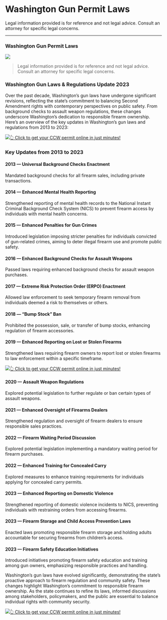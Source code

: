 # Washington Gun Permit Laws

Legal information provided is for reference and not legal advice. Consult an attorney for specific legal concerns. 

* * *

### Washington Gun Permit Laws

![](https://cdn-images-1.medium.com/max/800/1*SmA3qFbBWNeQhYJIPecXdQ.png)

> Legal information provided is for reference and not legal advice. Consult an attorney for specific legal concerns.

### Washington Gun Laws & Regulations Update 2023

Over the past decade, Washington’s gun laws have undergone significant revisions, reflecting the state’s commitment to balancing Second Amendment rights with contemporary perspectives on public safety. From background checks to assault weapon regulations, these changes underscore Washington’s dedication to responsible firearm ownership. Here’s an overview of the key updates in Washington’s gun laws and regulations from 2013 to 2023:

[![](https://cdn-images-1.medium.com/max/1200/1*aCmvRhaa5Xjz4zDZxHzAjg.png)](https://sndn.to/ccw)[👆 Click to get your CCW permit online in just minutes!](https://sndn.to/ccw)

### Key Updates from 2013 to 2023

#### 2013 — Universal Background Checks Enactment

Mandated background checks for all firearm sales, including private transactions.

#### 2014 — Enhanced Mental Health Reporting

Strengthened reporting of mental health records to the National Instant Criminal Background Check System (NICS) to prevent firearm access by individuals with mental health concerns.

#### 2015 — Enhanced Penalties for Gun Crimes

Introduced legislation imposing stricter penalties for individuals convicted of gun-related crimes, aiming to deter illegal firearm use and promote public safety.

#### 2016 — Enhanced Background Checks for Assault Weapons

Passed laws requiring enhanced background checks for assault weapon purchases.

#### 2017 — Extreme Risk Protection Order (ERPO) Enactment

Allowed law enforcement to seek temporary firearm removal from individuals deemed a risk to themselves or others.

#### 2018 — “Bump Stock” Ban

Prohibited the possession, sale, or transfer of bump stocks, enhancing regulation of firearm accessories.

#### 2019 — Enhanced Reporting on Lost or Stolen Firearms

Strengthened laws requiring firearm owners to report lost or stolen firearms to law enforcement within a specific timeframe.

[![](https://cdn-images-1.medium.com/max/1200/1*TMCVgNoKp2NAtvLSAMkaJg.png)](https://sndn.to/ccw)[👆 Click to get your CCW permit online in just minutes!](https://sndn.to/ccw)

#### 2020 — Assault Weapon Regulations

Explored potential legislation to further regulate or ban certain types of assault weapons.

#### 2021 — Enhanced Oversight of Firearms Dealers

Strengthened regulation and oversight of firearm dealers to ensure responsible sales practices.

#### 2022 — Firearm Waiting Period Discussion

Explored potential legislation implementing a mandatory waiting period for firearm purchases.

#### 2022 — Enhanced Training for Concealed Carry

Explored measures to enhance training requirements for individuals applying for concealed carry permits.

#### 2023 — Enhanced Reporting on Domestic Violence

Strengthened reporting of domestic violence incidents to NICS, preventing individuals with restraining orders from accessing firearms.

#### 2023 — Firearm Storage and Child Access Prevention Laws

Enacted laws promoting responsible firearm storage and holding adults accountable for securing firearms from children’s access.

#### 2023 — Firearm Safety Education Initiatives

Introduced initiatives promoting firearm safety education and training among gun owners, emphasizing responsible practices and handling.

Washington’s gun laws have evolved significantly, demonstrating the state’s proactive approach to firearm regulation and community safety. These changes highlight Washington’s commitment to responsible firearm ownership. As the state continues to refine its laws, informed discussions among stakeholders, policymakers, and the public are essential to balance individual rights with community security.

[![](https://cdn-images-1.medium.com/max/1200/1*UmVcdbz7GlGdNVJMx2tkag.png)](https://sndn.to/ccw)[👆 Click to get your CCW permit online in just minutes!](https://sndn.to/ccw)

